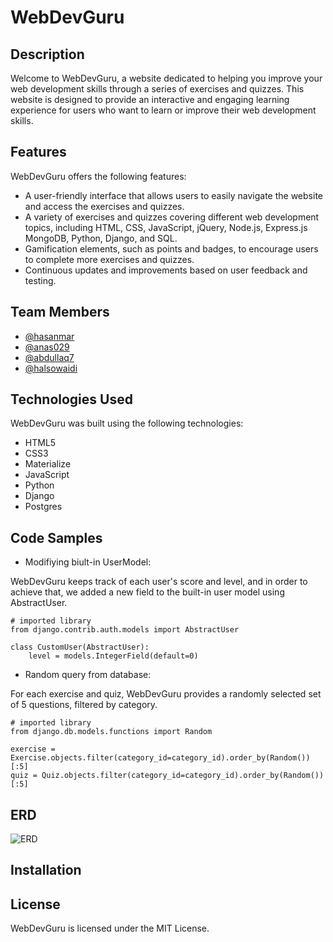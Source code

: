 # WebDevGuru

## Description

Welcome to WebDevGuru, a website dedicated to helping you improve your web development skills through a series of exercises and quizzes. This website is designed to provide an interactive and engaging learning experience for users who want to learn or improve their web development skills.

## Features

WebDevGuru offers the following features:

- A user-friendly interface that allows users to easily navigate the website and access the exercises and quizzes.
- A variety of exercises and quizzes covering different web development topics, including HTML, CSS, JavaScript, jQuery, Node.js, Express.js MongoDB, Python, Django, and SQL.
- Gamification elements, such as points and badges, to encourage users to complete more exercises and quizzes.
- Continuous updates and improvements based on user feedback and testing.

## Team Members

- [@hasanmar](https://github.com/hasanmar)
- [@anas029](https://github.com/anas029/)
- [@abdullaq7](https://github.com/abdullaq7)
- [@halsowaidi](https://github.com/halsowaidi)

## Technologies Used

WebDevGuru was built using the following technologies:

- HTML5
- CSS3
- Materialize
- JavaScript
- Python
- Django
- Postgres

## Code Samples

- Modifiying biult-in UserModel:

WebDevGuru keeps track of each user's score and level, and in order to achieve that, we added a new field to the built-in user model using AbstractUser.

```
# imported library
from django.contrib.auth.models import AbstractUser

class CustomUser(AbstractUser):
    level = models.IntegerField(default=0)
```

- Random query from database:

For each exercise and quiz, WebDevGuru provides a randomly selected set of 5 questions, filtered by category.

```
# imported library
from django.db.models.functions import Random

exercise = Exercise.objects.filter(category_id=category_id).order_by(Random())[:5]
quiz = Quiz.objects.filter(category_id=category_id).order_by(Random())[:5]

```

## ERD

![ERD](https://imgur.com/a/9Rdn6XW)

## Installation

## License

WebDevGuru is licensed under the MIT License.
